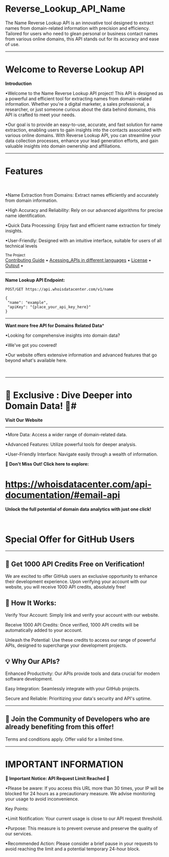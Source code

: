 # Reverse_Lookup_API_Name
The Name Reverse Lookup API is an innovative tool designed to extract names from domain-related information with precision and efficiency. Tailored for users who need to glean personal or business contact names from various online domains, this API stands out for its accuracy and ease of use.

___
# Welcome to Reverse Lookup API
**Introduction**
 <br />
 
•Welcome to the Name Reverse Lookup API project! This API is designed as a powerful and efficient tool for extracting names from domain-related information. Whether you're a digital marketer, a sales professional, a researcher, or just someone curious about the data behind domains, this API is crafted to meet your needs.
 <br />
 
•Our goal is to provide an easy-to-use, accurate, and fast solution for name extraction, enabling users to gain insights into the contacts associated with various online domains. With Reverse Lookup API, you can streamline your data collection processes, enhance your lead generation efforts, and gain valuable insights into domain ownership and affiliations.
 <br />
___

# Features
<br />

•Name Extraction from Domains: Extract names efficiently and accurately from domain information.
 <br />
 
•High Accuracy and Reliability: Rely on our advanced algorithms for precise name identification.
 <br />
 
•Quick Data Processing: Enjoy fast and efficient name extraction for timely insights.
 <br />
 
•User-Friendly: Designed with an intuitive interface, suitable for users of all technical levels
 <br />

 <div >
    <sub>The Project</sub>
    <br />
    <a href="Contributing/contribute.md">Contributing Guide</a> •
    <a href="Acessing_api">Acessing_APIs in different languages</a> •
    <a href="License.md">License</a> •
    <a href="Output/output.txt">Output</a> •
    <br />

___
**Name Lookup API Endpoint:**

```
POST/GET https://api.whoisdatacenter.com/v1/name

{
 "name": "example",
 "apiKey": "{place_your_api_key_here}"
}

```
___
**Want more free API for Domains Related Data***
<br/>

•Looking for comprehensive insights into domain data? 
<br/>

•We've got you covered! 
<br/>

•Our website offers extensive information and advanced features that go beyond what's available here.


<br/>


___

# 🌟 Exclusive : Dive Deeper into Domain Data! 🌟# 

**Visit Our Website**

___
•More Data: Access a wider range of domain-related data.
<br/>

•Advanced Features: Utilize powerful tools for deeper analysis.
<br/>

•User-Friendly Interface: Navigate easily through a wealth of information.
<br/>

 **🔗 Don't Miss Out! Click here to explore:** 
# https://whoisdatacenter.com/api-documentation/#email-api

**Unlock the full potential of domain data analytics with just one click!**


<br/>






# Special Offer for GitHub Users
---

**🚀 Get 1000 API Credits Free on Verification!**
---
We are excited to offer GitHub users an exclusive opportunity to enhance their development experience. Upon verifying your account with our website, you will receive 1000 API credits, absolutely free!

**🔑 How It Works:**
---
Verify Your Account: Simply link and verify your account with our website.
<br/>

Receive 1000 API Credits: Once verified, 1000 API credits will be automatically added to your account.
<br/>

Unleash the Potential: Use these credits to access our range of powerful APIs, designed to supercharge your development projects.
<br/>

**💡 Why Our APIs?**
---
Enhanced Productivity: Our APIs provide tools and data crucial for modern software development.
<br/>

Easy Integration: Seamlessly integrate with your GitHub projects.
<br/>

Secure and Reliable: Prioritizing your data's security and API's uptime.
<br/>

___


**🌟 Join the Community of Developers who are already benefiting from this offer!**
---

Terms and conditions apply. Offer valid for a limited time.





___

# IMPORTANT INFORMATION


**🚨 Important Notice: API Request Limit Reached 🚨**

•Please be aware: If you access this URL more than 30 times, your IP will be blocked for 24 hours as a precautionary measure. We advise monitoring your usage to avoid inconvenience.

Key Points:

•Limit Notification: Your current usage is close to our API request threshold.
<br/>

•Purpose: This measure is to prevent overuse and preserve the quality of our services.
<br/>

•Recommended Action: Please consider a brief pause in your requests to avoid reaching the limit and a potential temporary 24-hour block.






